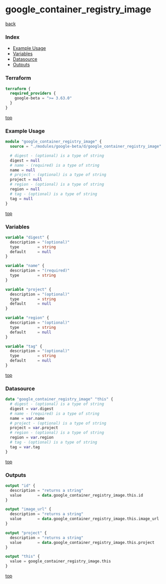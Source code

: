 # google_container_registry_image

[back](../google-beta.md)

### Index

- [Example Usage](#example-usage)
- [Variables](#variables)
- [Datasource](#datasource)
- [Outputs](#outputs)

### Terraform

```terraform
terraform {
  required_providers {
    google-beta = ">= 3.63.0"
  }
}
```

[top](#index)

### Example Usage

```terraform
module "google_container_registry_image" {
  source = "./modules/google-beta/d/google_container_registry_image"

  # digest - (optional) is a type of string
  digest = null
  # name - (required) is a type of string
  name = null
  # project - (optional) is a type of string
  project = null
  # region - (optional) is a type of string
  region = null
  # tag - (optional) is a type of string
  tag = null
}
```

[top](#index)

### Variables

```terraform
variable "digest" {
  description = "(optional)"
  type        = string
  default     = null
}

variable "name" {
  description = "(required)"
  type        = string
}

variable "project" {
  description = "(optional)"
  type        = string
  default     = null
}

variable "region" {
  description = "(optional)"
  type        = string
  default     = null
}

variable "tag" {
  description = "(optional)"
  type        = string
  default     = null
}
```

[top](#index)

### Datasource

```terraform
data "google_container_registry_image" "this" {
  # digest - (optional) is a type of string
  digest = var.digest
  # name - (required) is a type of string
  name = var.name
  # project - (optional) is a type of string
  project = var.project
  # region - (optional) is a type of string
  region = var.region
  # tag - (optional) is a type of string
  tag = var.tag
}
```

[top](#index)

### Outputs

```terraform
output "id" {
  description = "returns a string"
  value       = data.google_container_registry_image.this.id
}

output "image_url" {
  description = "returns a string"
  value       = data.google_container_registry_image.this.image_url
}

output "project" {
  description = "returns a string"
  value       = data.google_container_registry_image.this.project
}

output "this" {
  value = google_container_registry_image.this
}
```

[top](#index)